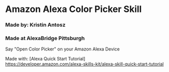 # Amazon Alexa Color Picker Skill
### Made by: Kristin Antosz
### Made at AlexaBridge Pittsburgh

Say "Open Color Picker" on your Amazon Alexa Device

Made with: [Alexa Quick Start Tutorial] https://developer.amazon.com/alexa-skills-kit/alexa-skill-quick-start-tutorial